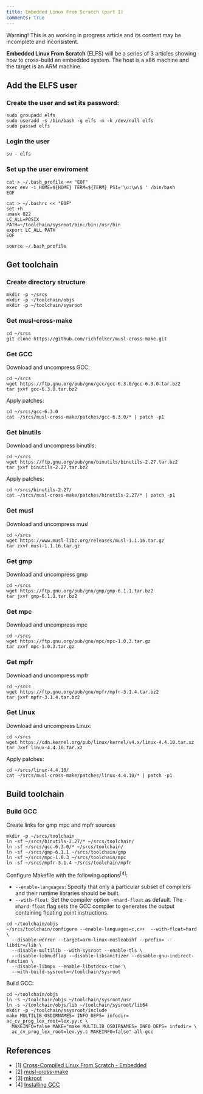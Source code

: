 ```yaml
---
title: Embedded Linux From Scratch (part I)
comments: true
---
```


<div class="alert">Warning! This is an working in progress article and its content may be incomplete and inconsistent.</div>

**Embedded Linux From Scratch** (ELFS) will be a series of 3 articles showing how to cross-build an embedded system. The host is a x86 machine and the target is an ARM machine.

## Add the ELFS user

### Create the user and set its password:

```
sudo groupadd elfs
sudo useradd -s /bin/bash -g elfs -m -k /dev/null elfs
sudo passwd elfs
```

### Login the user

```
su - elfs
```

### Set up the user enviroment

```
cat > ~/.bash_profile << "EOF"
exec env -i HOME=${HOME} TERM=${TERM} PS1='\u:\w\$ ' /bin/bash
EOF
```

```
cat > ~/.bashrc << "EOF"
set +h
umask 022
LC_ALL=POSIX
PATH=~/toolchain/sysroot/bin:/bin:/usr/bin
export LC_ALL PATH
EOF
```

```
source ~/.bash_profile
```

## Get toolchain

### Create directory structure

```
mkdir -p ~/srcs
mkdir -p ~/toolchain/objs
mkdir -p ~/toolchain/sysroot
```

### Get musl-cross-make

```
cd ~/srcs
git clone https://github.com/richfelker/musl-cross-make.git
```

### Get GCC

Download and uncompress GCC:

```
cd ~/srcs
wget https://ftp.gnu.org/pub/gnu/gcc/gcc-6.3.0/gcc-6.3.0.tar.bz2
tar jxvf gcc-6.3.0.tar.bz2
```

Apply patches:

```
cd ~/srcs/gcc-6.3.0
cat ~/srcs/musl-cross-make/patches/gcc-6.3.0/* | patch -p1
```

### Get binutils

Download and uncompress binutils:

```
cd ~/srcs
wget https://ftp.gnu.org/pub/gnu/binutils/binutils-2.27.tar.bz2
tar jxvf binutils-2.27.tar.bz2
```

Apply patches:

```
cd ~/srcs/binutils-2.27/
cat ~/srcs/musl-cross-make/patches/binutils-2.27/* | patch -p1
```

### Get musl

Download and uncompress musl

```
cd ~/srcs
wget https://www.musl-libc.org/releases/musl-1.1.16.tar.gz
tar zxvf musl-1.1.16.tar.gz
```

### Get gmp

Download and uncompress gmp

```
cd ~/srcs
wget https://ftp.gnu.org/pub/gnu/gmp/gmp-6.1.1.tar.bz2
tar jxvf gmp-6.1.1.tar.bz2
```

### Get mpc

Download and uncompress mpc

```
cd ~/srcs
wget https://ftp.gnu.org/pub/gnu/mpc/mpc-1.0.3.tar.gz
tar zxvf mpc-1.0.3.tar.gz
```

### Get mpfr

Download and uncompress mpfr

```
cd ~/srcs
wget https://ftp.gnu.org/pub/gnu/mpfr/mpfr-3.1.4.tar.bz2
tar jxvf mpfr-3.1.4.tar.bz2
```

### Get Linux
 
Download and uncompress Linux:

```
cd ~/srcs
wget https://cdn.kernel.org/pub/linux/kernel/v4.x/linux-4.4.10.tar.xz
tar Jxvf linux-4.4.10.tar.xz
```

Apply patches:

```
cd ~/srcs/linux-4.4.10/
cat ~/srcs/musl-cross-make/patches/linux-4.4.10/* | patch -p1
```

## Build toolchain

### Build GCC

Create links for gmp mpc and mpfr sources

```
mkdir -p ~/srcs/toolchain
ln -sf ~/srcs/binutils-2.27/* ~/srcs/toolchain/
ln -sf ~/srcs/gcc-6.3.0/* ~/srcs/toolchain/
ln -sf ~/srcs/gmp-6.1.1 ~/srcs/toolchain/gmp
ln -sf ~/srcs/mpc-1.0.3 ~/srcs/toolchain/mpc
ln -sf ~/srcs/mpfr-3.1.4 ~/srcs/toolchain/mpfr
```

Configure Makefile with the following options<sup>[4]</sup>:

* `--enable-languages`: Specify that only a particular subset of compilers and their runtime libraries should be built.
* `--with-float`: Set the compiler option `-mhard-float` as default. The `-mhard-float` flag sets the GCC compiler to generates the output containing floating point instructions.


```
cd ~/toolchain/objs
~/srcs/toolchain/configure --enable-languages=c,c++  --with-float=hard \
  --disable-werror --target=arm-linux-musleabihf --prefix= --libdir=/lib \
  --disable-multilib --with-sysroot --enable-tls \
  --disable-libmudflap --disable-libsanitizer --disable-gnu-indirect-function \
  --disable-libmpx --enable-libstdcxx-time \
  --with-build-sysroot=~/toolchain/sysroot
```

Build GCC:

```
cd ~/toolchain/objs
ln -s ~/toolchain/objs ~/toolchain/sysroot/usr
ln -s ~/toolchain/objs/lib ~/toolchain/sysroot/lib64
mkdir -p ~/toolchain/ssysroot/include
make MULTILIB_OSDIRNAMES= INFO_DEPS= infodir= ac_cv_prog_lex_root=lex.yy.c \
  MAKEINFO=false MAKE="make MULTILIB_OSDIRNAMES= INFO_DEPS= infodir= \
  ac_cv_prog_lex_root=lex.yy.c MAKEINFO=false" all-gcc
```

## References

* [1] [Cross-Compiled Linux From Scratch - Embedded](http://clfs.org/view/clfs-embedded/arm/index.html)
* [2] [musl-cross-make](https://github.com/richfelker/musl-cross-make)
* [3] [mkroot](https://github.com/landley/mkroot)
* [4] [Installing GCC](https://gcc.gnu.org/install/configure.html)

